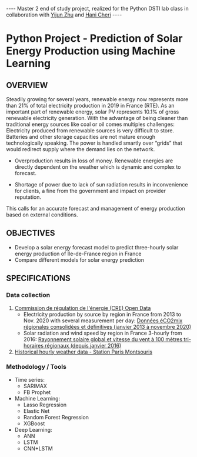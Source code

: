 ---- Master 2 end of study project, realized for the Python DSTI lab class in collaboration with [Yijun Zhu](https://github.com/yijun-zhu) and [Hani Cheri](https://github.com/hani-c) ----

# Python Project - Prediction of Solar Energy Production using Machine Learning

## **OVERVIEW**

Steadily growing for several years, renewable energy now represents more than 21% of total electricity production in 2019 in France (RTE). As an important part of renewable energy, solar PV represents 10.1% of gross renewable electricity generation. 
With the advantage of being cleaner than traditional energy sources like coal or oil comes multiples challenges: 
Electricity produced from renewable sources is very difficult to store. Batteries and other storage capacities are not mature enough technologically speaking. The power is handled smartly over “grids” that would redirect supply where the demand lies on the network.  
- Overproduction results in loss of money. 
Renewable energies are directly dependent on the weather which is dynamic and complex to forecast.

- Shortage of power due to lack of sun radiation results in inconvenience for clients, a fine from the government and impact on provider reputation.     

This calls for an accurate forecast and management of energy production based on external conditions. 

## **OBJECTIVES**
- Develop a solar energy forecast model to predict three-hourly solar energy production of Île-de-France region in France  
- Compare different models for solar energy prediction

## **SPECIFICATIONS**
### **Data collection**
1. [Commission de régulation de l'énergie (CRE) Open Data](https://www.cre.fr/Pages-annexes/open-data)
    - Electricity production by source by region in France from 2013 to Nov. 2020 with several measurement per day: [Données éCO2mix régionales consolidées et définitives (janvier 2013 à novembre 2020)](https://opendata.reseaux-energies.fr/explore/dataset/eco2mix-regional-cons-def/table/?disjunctive.libelle_region&disjunctive.nature&sort=solaire)
    - Solar radiation and wind speed by region in France 3-hourly from 2016: [Rayonnement solaire global et vitesse du vent à 100 mètres tri-horaires régionaux (depuis janvier 2016)](https://opendata.reseaux-energies.fr/explore/dataset/rayonnement-solaire-vitesse-vent-tri-horaires-regionaux/information/?disjunctive.region&sort=date)
2. [Historical hourly weather data - Station Paris Montsouris](https://www.ncei.noaa.gov/access/search/data-search/global-hourly?bbox=51.091,-4.777,41.367,9.553&place=Country:146&stations=07156099999)

### **Methodology / Tools**
- Time series: 
  - SARIMAX
  - FB Prophet             
- Machine Learning: 
  - Lasso Regression
  - Elastic Net
  - Random Forest Regression
  - XGBoost
- Deep Learning:
  - ANN
  - LSTM
  - CNN+LSTM

